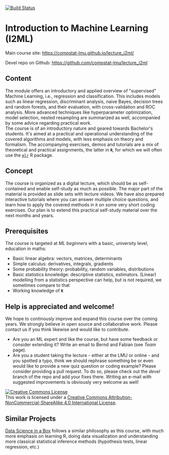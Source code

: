 [![Build Status](https://travis-ci.com/compstat-lmu/lecture_i2ml.svg?token=yiXTK7TFAHiwv8cwsQus&branch=master)](https://travis-ci.com/compstat-lmu/lecture_i2ml)

# Introduction to Machine Learning (I2ML)

Main course site: https://compstat-lmu.github.io/lecture_i2ml/

Devel repo on Github: https://github.com/compstat-lmu/lecture_i2ml

## Content

The module offers an introductory and applied overview of "supervised" Machine Learning, i.e., regression and classification. 
This includes models such as linear regression, discriminant analysis, naive Bayes, decision trees and random forests, and their evaluation, with cross-validation and ROC analysis. 
More advanced techniques like hyperparameter optimization, model selection, nested resampling are summarized as well, accompanied by some advice regarding practical work.   
The course is of an introductory nature and geared towards Bachelor's students.
It's aimed at a practical and operational understanding of the covered algorithms and models, with less emphasis on theory and formalism.
The accompanying exercises, demos and tutorials are a mix of theoretical and practical assignments, the latter in **`R`**, for which we will often use the
[`mlr`](https://github.com/mlr-org/mlr) R package.

## Concept

The course is organized as a digital lecture, which should be as self-contained and enable self-study as much as possible. 
The major part of the material is provided as slide sets with lecture videos.
We have also prepared interactive tutorials where you can answer multiple choice questions, and learn how to apply the covered methods in `R` on some very short coding exercises. 
Our plan is to extend this practical self-study material over the next months and years.

## Prerequisites

The course is targeted at *ML beginners* with a basic, university level, education in maths:

- Basic linear algebra: vectors, matrices, determinants 
- Simple calculus: derivatives, integrals, gradients
- Some probability theory: probability, random variables, distributions
- Basic statistics knowledge: descriptive statistics, estimators.  (Linear) modelling from a statistics perspective can help, but is not required, we sometimes compare to that
- Working knowledge of **`R`**

## Help is appreciated and welcome!

We hope to continously improve and expand this course over the coming years. We strongly believe in open source and collaborative work. Please contact us if you think likewise and would like to contribute.

- Are you an ML expert and like the course, but have some feedback or consider extending it? 
  Write an email to Bernd and Fabian (see *Team* page).
- Are you a student taking the lecture - either at the LMU or online - and you spotted a typo, think we should rephrase something be or
  even would like to provide a new quiz question or coding example? Please consider providing a pull request. To do so, please check out the *devel* branch of the repo and add your fixes there. Writing an e-mail with suggested improvements is obviously very welcome as well!

<a rel="license" href="http://creativecommons.org/licenses/by-nc-sa/4.0/"><img alt="Creative Commons License" style="border-width:0" src="https://i.creativecommons.org/l/by-nc-sa/4.0/88x31.png" /></a><br />This work is licensed under a <a rel="license" href="http://creativecommons.org/licenses/by-nc-sa/4.0/">Creative Commons Attribution-NonCommercial-ShareAlike 4.0 International License</a>.

## Similar Projects

[Data Science in a Box](https://datasciencebox.org/) follows a similar philosophy as this course, with much more emphasis on learning R, doing data visualization and understanding more classical statistical inference methods (hypothesis tests, linear regression, etc.)
